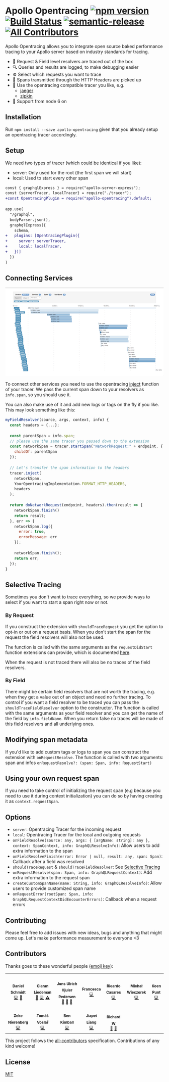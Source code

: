 # Apollo Opentracing [![npm version](https://badge.fury.io/js/apollo-opentracing.svg)](https://badge.fury.io/js/apollo-opentracing) [![Build Status](https://travis-ci.com/DanielMSchmidt/apollo-opentracing.svg?branch=master)](https://travis-ci.com/DanielMSchmidt/apollo-opentracing) [![semantic-release](https://img.shields.io/badge/%20%20%F0%9F%93%A6%F0%9F%9A%80-semantic--release-e10079.svg)](https://github.com/semantic-release/semantic-release) [![All Contributors](https://img.shields.io/badge/all_contributors-4-orange.svg?style=flat-square)](#contributors)

Apollo Opentracing allows you to integrate open source baked performance tracing to your Apollo server based on industry standards for tracing.

- 🚀 Request & Field level resolvers are traced out of the box
- 🔍 Queries and results are logged, to make debugging easier
- ⚙️ Select which requests you want to trace
- 🔗 Spans transmitted through the HTTP Headers are picked up
- 🔧 Use the opentracing compatible tracer you like, e.g.
  - [jaeger](https://www.jaegertracing.io/)
  - [zipkin](https://github.com/DanielMSchmidt/zipkin-javascript-opentracing)
- 🦖 Support from node 6 on

## Installation

Run `npm install --save apollo-opentracing` given that you already setup an opentracing tracer accordingly.

## Setup

We need two types of tracer (which could be identical if you like):

- server: Only used for the root (the first span we will start)
- local: Used to start every other span

```diff
const { graphqlExpress } = require("apollo-server-express");
const {serverTracer, localTracer} = require("./tracer");
+const OpentracingPlugin = require("apollo-opentracing").default;

app.use(
  "/graphql",
  bodyParser.json(),
  graphqlExpress({
    schema,
+   plugins: [OpentracingPlugin({
+     server: serverTracer,
+     local: localTracer,
+   })]
  })
)
```

## Connecting Services

![example image](demo.png)

To connect other services you need to use the opentracing [inject](http://opentracing.io/documentation/pages/api/cross-process-tracing.html) function of your tracer.
We pass the current span down to your resolvers as `info.span`, so you should use it.

You can also make use of it and add new logs or tags on the fly if you like.
This may look something like this:

```js
myFieldResolver(source, args, context, info) {
  const headers = {...};

  const parentSpan = info.span;
  // please use the same tracer you passed down to the extension
  const networkSpan = tracer.startSpan("NetworkRequest:" + endpoint, {
    childOf: parentSpan
  });

  // Let's transfer the span information to the headers
  tracer.inject(
    networkSpan,
    YourOpentracingImplementation.FORMAT_HTTP_HEADERS,
    headers
  );

  return doNetworkRequest(endpoint, headers).then(result => {
    networkSpan.finish()
    return result;
  }, err => {
    networkSpan.log({
      error: true,
      errorMessage: err
    });

    networkSpan.finish();
    return err;
  });
}
```

## Selective Tracing

Sometimes you don't want to trace everything, so we provide ways to select if you want to start a span right now or not.

### By Request

If you construct the extension with `shouldTraceRequest` you get the option to opt-in or out on a request basis.
When you don't start the span for the request the field resolvers will also not be used.

The function is called with the same arguments as the `requestDidStart` function extensions can provide, which is documented [here](https://github.com/apollographql/apollo-server/blob/master/packages/graphql-extensions/src/index.ts#L35).

When the request is not traced there will also be no traces of the field resolvers.

### By Field

There might be certain field resolvers that are not worth the tracing, e.g. when they get a value out of an object and need no further tracing. To control if you want a field resolver to be traced you can pass the `shouldTraceFieldResolver` option to the constructor. The function is called with the same arguments as your field resolver and you can get the name of the field by `info.fieldName`. When you return false no traces will be made of this field resolvers and all underlying ones.

## Modifying span metadata

If you'd like to add custom tags or logs to span you can construct the extension with `onRequestResolve`. The function is called with two arguments: span and infos `onRequestResolve?: (span: Span, info: RequestStart)`

## Using your own request span

If you need to take control of initializing the request span (e.g because you need to use it during context initialization) you can do so by having creating it as `context.requestSpan`.

## Options

- `server`: Opentracing Tracer for the incoming request
- `local`: Opentracing Tracer for the local and outgoing requests
- `onFieldResolve(source: any, args: { [argName: string]: any }, context: SpanContext, info: GraphQLResolveInfo)`: Allow users to add extra information to the span
- `onFieldResolveFinish(error: Error | null, result: any, span: Span)`: Callback after a field was resolved
- `shouldTraceRequest` & `shouldTraceFieldResolver`: See [Selective Tracing](#selective-tracing)
- `onRequestResolve(span: Span, info: GraphQLRequestContext)`: Add extra information to the request span
- `createCustomSpanName(name: String, info: GraphQLResolveInfo)`: Allow users to provide customized span name
- `onRequestError(rootSpan: Span, info: GraphQLRequestContextDidEncounterErrors)`: Callback when a request errors

## Contributing

Please feel free to add issues with new ideas, bugs and anything that might come up.
Let's make performance measurement to everyone <3

## Contributors

Thanks goes to these wonderful people ([emoji key](https://github.com/kentcdodds/all-contributors#emoji-key)):

<!-- ALL-CONTRIBUTORS-LIST:START - Do not remove or modify this section -->
<!-- prettier-ignore-start -->
<!-- markdownlint-disable -->
<table>
  <tr>
    <td align="center"><a href="http://danielmschmidt.de/"><img src="https://avatars2.githubusercontent.com/u/1337046?v=4?s=100" width="100px;" alt=""/><br /><sub><b>Daniel Schmidt</b></sub></a><br /><a href="https://github.com/DanielMSchmidt/apollo-opentracing/commits?author=DanielMSchmidt" title="Code">💻</a> <a href="#ideas-DanielMSchmidt" title="Ideas, Planning, & Feedback">🤔</a></td>
    <td align="center"><a href="https://github.com/cliedeman"><img src="https://avatars2.githubusercontent.com/u/3578740?v=4?s=100" width="100px;" alt=""/><br /><sub><b>Ciaran Liedeman</b></sub></a><br /><a href="https://github.com/DanielMSchmidt/apollo-opentracing/issues?q=author%3Acliedeman" title="Bug reports">🐛</a> <a href="https://github.com/DanielMSchmidt/apollo-opentracing/commits?author=cliedeman" title="Code">💻</a> <a href="https://github.com/DanielMSchmidt/apollo-opentracing/commits?author=cliedeman" title="Tests">⚠️</a></td>
    <td align="center"><a href="http://juhp.net"><img src="https://avatars3.githubusercontent.com/u/453031?v=4?s=100" width="100px;" alt=""/><br /><sub><b>Jens Ulrich Hjuler Pedersen</b></sub></a><br /><a href="https://github.com/DanielMSchmidt/apollo-opentracing/issues?q=author%3AMultiply" title="Bug reports">🐛</a> <a href="#ideas-Multiply" title="Ideas, Planning, & Feedback">🤔</a> <a href="https://github.com/DanielMSchmidt/apollo-opentracing/pulls?q=is%3Apr+reviewed-by%3AMultiply" title="Reviewed Pull Requests">👀</a></td>
    <td align="center"><a href="https://github.com/frances3006"><img src="https://avatars0.githubusercontent.com/u/9115596?v=4?s=100" width="100px;" alt=""/><br /><sub><b>Francesca</b></sub></a><br /><a href="https://github.com/DanielMSchmidt/apollo-opentracing/commits?author=frances3006" title="Code">💻</a></td>
    <td align="center"><a href="https://analogic.al"><img src="https://avatars2.githubusercontent.com/u/84963?v=4?s=100" width="100px;" alt=""/><br /><sub><b>Ricardo Casares</b></sub></a><br /><a href="https://github.com/DanielMSchmidt/apollo-opentracing/commits?author=ricardocasares" title="Code">💻</a></td>
    <td align="center"><a href="https://keybase.io/mwieczorek"><img src="https://avatars2.githubusercontent.com/u/7051680?v=4?s=100" width="100px;" alt=""/><br /><sub><b>Michał Wieczorek</b></sub></a><br /><a href="https://github.com/DanielMSchmidt/apollo-opentracing/commits?author=mwieczorek" title="Code">💻</a></td>
    <td align="center"><a href="https://koen.pt"><img src="https://avatars2.githubusercontent.com/u/351038?v=4?s=100" width="100px;" alt=""/><br /><sub><b>Koen Punt</b></sub></a><br /><a href="https://github.com/DanielMSchmidt/apollo-opentracing/commits?author=koenpunt" title="Code">💻</a></td>
  </tr>
  <tr>
    <td align="center"><a href="https://github.com/zekenie"><img src="https://avatars2.githubusercontent.com/u/962281?v=4?s=100" width="100px;" alt=""/><br /><sub><b>Zeke Nierenberg</b></sub></a><br /><a href="https://github.com/DanielMSchmidt/apollo-opentracing/commits?author=zekenie" title="Code">💻</a></td>
    <td align="center"><a href="https://app.sport-buddy.net"><img src="https://avatars3.githubusercontent.com/u/1945040?v=4?s=100" width="100px;" alt=""/><br /><sub><b>Tomáš Voslař</b></sub></a><br /><a href="https://github.com/DanielMSchmidt/apollo-opentracing/commits?author=voslartomas" title="Code">💻</a></td>
    <td align="center"><a href="http://iam.benkimball.com/"><img src="https://avatars2.githubusercontent.com/u/40365?v=4?s=100" width="100px;" alt=""/><br /><sub><b>Ben Kimball</b></sub></a><br /><a href="https://github.com/DanielMSchmidt/apollo-opentracing/commits?author=benkimball" title="Code">💻</a></td>
    <td align="center"><a href="https://jiapei.io/"><img src="https://avatars.githubusercontent.com/u/9281185?v=4?s=100" width="100px;" alt=""/><br /><sub><b>Jiapei Liang</b></sub></a><br /><a href="https://github.com/DanielMSchmidt/apollo-opentracing/commits?author=liangjiapei" title="Code">💻</a></td>
    <td align="center"><a href="https://github.com/RichardWright"><img src="https://avatars.githubusercontent.com/u/881815?v=4?s=100" width="100px;" alt=""/><br /><sub><b>Richard W</b></sub></a><br /><a href="#ideas-RichardWright" title="Ideas, Planning, & Feedback">🤔</a> <a href="#research-RichardWright" title="Research">🔬</a></td>
  </tr>
</table>

<!-- markdownlint-restore -->
<!-- prettier-ignore-end -->

<!-- ALL-CONTRIBUTORS-LIST:END -->

This project follows the [all-contributors](https://github.com/kentcdodds/all-contributors) specification. Contributions of any kind welcome!

## License

[MIT](LICENSE)

